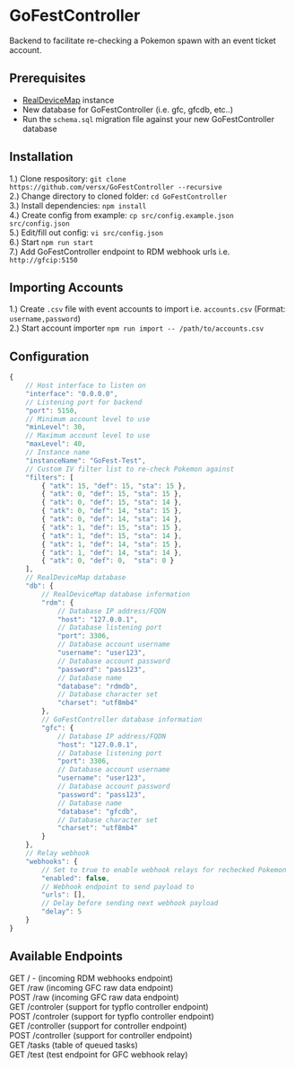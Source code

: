 # GoFestController  

Backend to facilitate re-checking a Pokemon spawn with an event ticket account.  


## Prerequisites  
- [RealDeviceMap](https://github.com/realdevicemap/realdevicemap) instance  
- New database for GoFestController (i.e. gfc, gfcdb, etc..)  
- Run the `schema.sql` migration file against your new GoFestController database  


## Installation  
1.) Clone respository: `git clone https://github.com/versx/GoFestController --recursive`  
2.) Change directory to cloned folder: `cd GoFestController`  
3.) Install dependencies: `npm install`  
4.) Create config from example: `cp src/config.example.json src/config.json`  
5.) Edit/fill out config: `vi src/config.json`  
6.) Start `npm run start`  
7.) Add GoFestController endpoint to RDM webhook urls i.e. `http://gfcip:5150`  


## Importing Accounts  
1.) Create `.csv` file with event accounts to import i.e. `accounts.csv` (Format: `username,password`)  
2.) Start account importer `npm run import -- /path/to/accounts.csv`  


## Configuration  
```js
{
    // Host interface to listen on
    "interface": "0.0.0.0",
    // Listening port for backend
    "port": 5150,
    // Minimum account level to use
    "minLevel": 30,
    // Maximum account level to use
    "maxLevel": 40,
    // Instance name
    "instanceName": "GoFest-Test",
    // Custom IV filter list to re-check Pokemon against
    "filters": [
        { "atk": 15, "def": 15, "sta": 15 },
        { "atk": 0, "def": 15, "sta": 15 },
        { "atk": 0, "def": 15, "sta": 14 },
        { "atk": 0, "def": 14, "sta": 15 },
        { "atk": 0, "def": 14, "sta": 14 },
        { "atk": 1, "def": 15, "sta": 15 },
        { "atk": 1, "def": 15, "sta": 14 },
        { "atk": 1, "def": 14, "sta": 15 },
        { "atk": 1, "def": 14, "sta": 14 },
        { "atk": 0, "def": 0,  "sta": 0 }
    ],
    // RealDeviceMap database
    "db": {
        // RealDeviceMap database information
        "rdm": {
            // Database IP address/FQDN
            "host": "127.0.0.1",
            // Database listening port
            "port": 3306,
            // Database account username
            "username": "user123",
            // Database account password
            "password": "pass123",
            // Database name
            "database": "rdmdb",
            // Database character set
            "charset": "utf8mb4"
        },
        // GoFestController database information
        "gfc": {
            // Database IP address/FQDN
            "host": "127.0.0.1",
            // Database listening port
            "port": 3306,
            // Database account username
            "username": "user123",
            // Database account password
            "password": "pass123",
            // Database name
            "database": "gfcdb",
            // Database character set
            "charset": "utf8mb4"
        }
    },
    // Relay webhook
    "webhooks": {
        // Set to true to enable webhook relays for rechecked Pokemon
        "enabled": false,
        // Webhook endpoint to send payload to
        "urls": [],
        // Delay before sending next webhook payload
        "delay": 5
    }
}
```


## Available Endpoints  
GET / - (incoming RDM webhooks endpoint)  
GET /raw (incoming GFC raw data endpoint)  
POST /raw (incoming GFC raw data endpoint)  
GET /controler (support for typflo controller endpoint)  
POST /controler (support for typflo controller endpoint)  
GET /controller (support for controller endpoint)  
POST /controller (support for controller endpoint)  
GET /tasks (table of queued tasks)  
GET /test (test endpoint for GFC webhook relay)  
